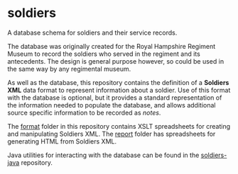 # soldiers
A database schema for soldiers and their service records.

The database was originally created for the Royal Hampshire Regiment Museum to record the soldiers who served in the regiment and its antecedents. The design is general purpose however, so could be used in the same way by any regimental museum.

As well as the database, this repository contains the definition of a **Soldiers XML** data format to represent information about a soldier. Use of this format with the database is optional, but it provides a standard representation of the information needed to populate the database, and allows additional source specific information to be recorded as *notes*.

The [format](format/README.md) folder in this repository contains XSLT spreadsheets for creating and manipulating Soldiers XML. The [report](report/README.md) folder has spreadsheets for generating HTML from Soldiers XML.

Java utilities for interacting with the database can be found in the [soldiers-java](https://github.com/tigersmuseum/soldiers-java) repository.